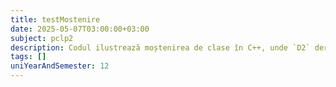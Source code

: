 ```yaml
---
title: testMostenire
date: 2025-05-07T03:00:00+03:00
subject: pclp2
description: Codul ilustrează moștenirea de clase în C++, unde `D2` derivă din `D1`. Aceasta creează o ierarhie, permițând clasei derivate să acceseze metodele publice ale clasei de bază, demonstrând reutilizarea codului.
tags: []
uniYearAndSemester: 12
---
```



